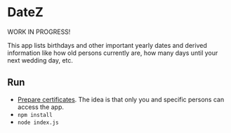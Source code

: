 # DateZ

WORK IN PROGRESS!

This app lists birthdays and other important yearly dates and derived information like how old persons currently are, how many days until your next wedding day, etc.

## Run
- [Prepare certificates](README_cert). The idea is that only you and specific persons can access the app.
- `npm install`
- `node index.js`